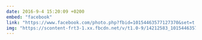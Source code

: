 ```yaml
---
date: 2016-9-4 15:20:09 +0200
embed: "facebook"
link: "https://www.facebook.com/photo.php?fbid=10154463577127370&set=t.836997369&type=3&theater"
img: "https://scontent-frt3-1.xx.fbcdn.net/v/t1.0-9/14212583_10154463577127370_8856098393370911940_n.jpg?oh=900dcc7ce53f181e627c7e3c9014cd1d&oe=595A1596"
---
```

